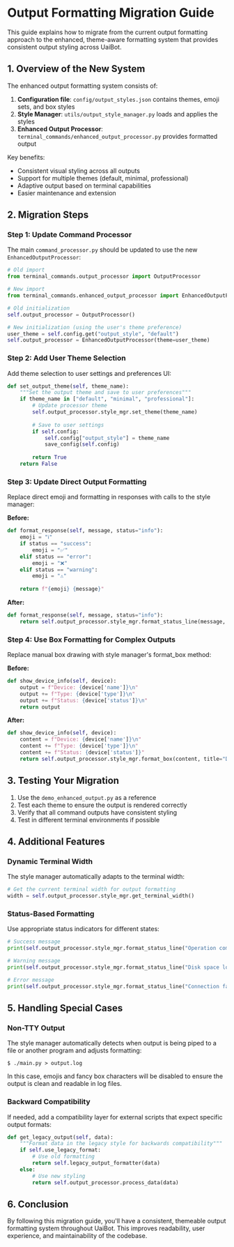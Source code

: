 # Output Formatting Migration Guide

This guide explains how to migrate from the current output formatting approach to the enhanced, theme-aware formatting system that provides consistent output styling across UaiBot.

## 1. Overview of the New System

The enhanced output formatting system consists of:

1. **Configuration file**: `config/output_styles.json` contains themes, emoji sets, and box styles
2. **Style Manager**: `utils/output_style_manager.py` loads and applies the styles
3. **Enhanced Output Processor**: `terminal_commands/enhanced_output_processor.py` provides formatted output

Key benefits:
- Consistent visual styling across all outputs
- Support for multiple themes (default, minimal, professional)
- Adaptive output based on terminal capabilities
- Easier maintenance and extension

## 2. Migration Steps

### Step 1: Update Command Processor

The main `command_processor.py` should be updated to use the new `EnhancedOutputProcessor`:

```python
# Old import
from terminal_commands.output_processor import OutputProcessor

# New import
from terminal_commands.enhanced_output_processor import EnhancedOutputProcessor

# Old initialization
self.output_processor = OutputProcessor()

# New initialization (using the user's theme preference)
user_theme = self.config.get("output_style", "default")
self.output_processor = EnhancedOutputProcessor(theme=user_theme)
```

### Step 2: Add User Theme Selection

Add theme selection to user settings and preferences UI:

```python
def set_output_theme(self, theme_name):
    """Set the output theme and save to user preferences"""
    if theme_name in ["default", "minimal", "professional"]:
        # Update processor theme
        self.output_processor.style_mgr.set_theme(theme_name)
        
        # Save to user settings
        if self.config:
            self.config["output_style"] = theme_name
            save_config(self.config)
        
        return True
    return False
```

### Step 3: Update Direct Output Formatting

Replace direct emoji and formatting in responses with calls to the style manager:

**Before:**
```python
def format_response(self, message, status="info"):
    emoji = "ℹ️"
    if status == "success":
        emoji = "✅"
    elif status == "error":
        emoji = "❌"
    elif status == "warning":
        emoji = "⚠️"
        
    return f"{emoji} {message}"
```

**After:**
```python
def format_response(self, message, status="info"):
    return self.output_processor.style_mgr.format_status_line(message, status)
```

### Step 4: Use Box Formatting for Complex Outputs

Replace manual box drawing with style manager's format_box method:

**Before:**
```python
def show_device_info(self, device):
    output = f"Device: {device['name']}\n"
    output += f"Type: {device['type']}\n"
    output += f"Status: {device['status']}\n"
    return output
```

**After:**
```python
def show_device_info(self, device):
    content = f"Device: {device['name']}\n"
    content += f"Type: {device['type']}\n"
    content += f"Status: {device['status']}"
    return self.output_processor.style_mgr.format_box(content, title="Device Information")
```

## 3. Testing Your Migration

1. Use the `demo_enhanced_output.py` as a reference
2. Test each theme to ensure the output is rendered correctly
3. Verify that all command outputs have consistent styling
4. Test in different terminal environments if possible

## 4. Additional Features

### Dynamic Terminal Width

The style manager automatically adapts to the terminal width:

```python
# Get the current terminal width for output formatting
width = self.output_processor.style_mgr.get_terminal_width()
```

### Status-Based Formatting

Use appropriate status indicators for different states:

```python
# Success message
print(self.output_processor.style_mgr.format_status_line("Operation completed", "success"))

# Warning message
print(self.output_processor.style_mgr.format_status_line("Disk space low", "warning"))

# Error message
print(self.output_processor.style_mgr.format_status_line("Connection failed", "error"))
```

## 5. Handling Special Cases

### Non-TTY Output

The style manager automatically detects when output is being piped to a file or another program and adjusts formatting:

```
$ ./main.py > output.log
```

In this case, emojis and fancy box characters will be disabled to ensure the output is clean and readable in log files.

### Backward Compatibility

If needed, add a compatibility layer for external scripts that expect specific output formats:

```python
def get_legacy_output(self, data):
    """Format data in the legacy style for backwards compatibility"""
    if self.use_legacy_format:
        # Use old formatting
        return self.legacy_output_formatter(data)
    else:
        # Use new styling
        return self.output_processor.process_data(data)
```

## 6. Conclusion

By following this migration guide, you'll have a consistent, themeable output formatting system throughout UaiBot. This improves readability, user experience, and maintainability of the codebase.
